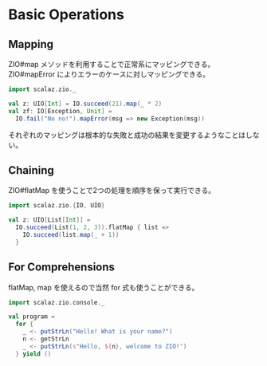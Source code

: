 # Basic Operations

## Mapping

ZIO#map メソッドを利用することで正常系にマッピングできる。  
ZIO#mapError によりエラーのケースに対しマッピングできる。

```scala
import scalaz.zio._

val z: UIO[Int] = IO.succeed(21).map(_ * 2)
val zf: IO[Exception, Unit] = 
  IO.fail("No no!").mapError(msg => new Exception(msg))
```

それぞれのマッピングは根本的な失敗と成功の結果を変更するようなことはしない。

## Chaining

ZIO#flatMap を使うことで2つの処理を順序を保って実行できる。

```scala
import scalaz.zio.{IO, UIO}

val z: UIO[List[Int]] = 
  IO.succeed(List(1, 2, 3)).flatMap { list =>
    IO.succeed(list.map(_ + 1))
  }
```

## For Comprehensions

flatMap, map を使えるので当然 for 式も使うことができる。

```scala
import scalaz.zio.console._

val program = 
  for {
    _ <- putStrLn("Hello! What is your name?")
    n <- getStrLn
    _ <- putStrLn(s"Hello, ${n}, welcome to ZIO!")
  } yield ()
```
